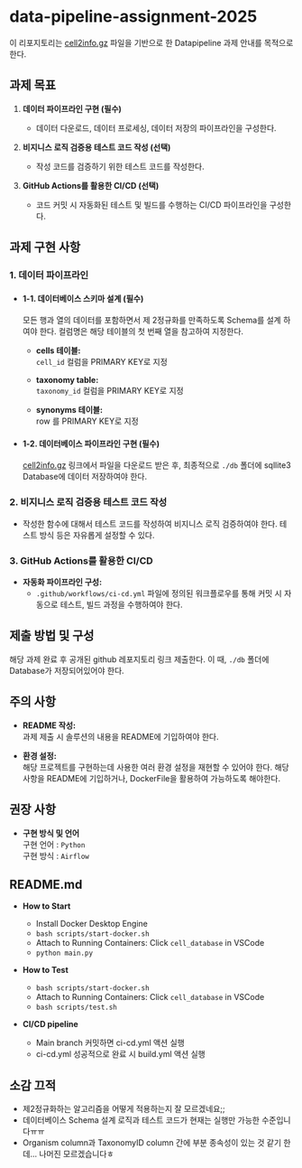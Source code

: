 # data-pipeline-assignment-2025

이 리포지토리는 [cell2info.gz](https://ftp.ncbi.nlm.nih.gov/pubchem/Target/cell2info.gz) 파일을 기반으로 한 Datapipeline 과제 안내를 목적으로 한다.

## 과제 목표

1. **데이터 파이프라인 구현 (필수)**  
   - 데이터 다운로드, 데이터 프로세싱, 데이터 저장의 파이프라인을 구성한다.

2. **비지니스 로직 검증용 테스트 코드 작성 (선택)**  
   - 작성 코드를 검증하기 위한 테스트 코드를 작성한다.

3. **GitHub Actions를 활용한 CI/CD (선택)**  
   - 코드 커밋 시 자동화된 테스트 및 빌드를 수행하는 CI/CD 파이프라인을 구성한다.


## 과제 구현 사항

### 1. 데이터 파이프라인

- #### 1-1. 데이터베이스 스키마 설계 (필수)
  모든 행과 열의 데이터를 포함하면서 제 2정규화를 만족하도록 Schema를 설계 하여야 한다. 컬럼명은 해당 테이블의 첫 번째 열을 참고하여 지정한다.

  - **cells 테이블:**  
    `cell_id` 컬럼을 PRIMARY KEY로 지정

  - **taxonomy table:**  
    `taxonomy_id` 컬럼을 PRIMARY KEY로 지정

  - **synonyms 테이블:**  
    row 를 PRIMARY KEY로 지정

- #### 1-2. 데이터베이스 파이프라인 구현 (필수)
  [cell2info.gz](https://ftp.ncbi.nlm.nih.gov/pubchem/Target/cell2info.gz) 링크에서 파일을 다운로드 받은 후, 최종적으로 `./db` 폴더에 sqllite3 Database에 데이터 저장하여야 한다.


### 2. 비지니스 로직 검증용 테스트 코드 작성 

- 작성한 함수에 대해서 테스트 코드를 작성하여 비지니스 로직 검증하여야 한다. 테스트 방식 등은 자유롭게 설정할 수 있다.

### 3. GitHub Actions를 활용한 CI/CD

- **자동화 파이프라인 구성:**  
  - `.github/workflows/ci-cd.yml` 파일에 정의된 워크플로우를 통해 커밋 시 자동으로 테스트, 빌드 과정을 수행하여야 한다.



## 제출 방법 및 구성

해당 과제 완료 후 공개된 github 레포지토리 링크 제출한다. 이 때, `./db` 폴더에 Database가 저장되어있어야 한다.



## 주의 사항
- **README 작성:**  
  과제 제출 시 솔루션의 내용을 README에 기입하여야 한다.

- **환경 설정:**  
  해당 프로젝트를 구현하는데 사용한 여러 환경 설정을 재현할 수 있어야 한다. 해당 사항을 README에 기입하거나, DockerFile을 활용하여 가능하도록 해야한다.


## 권장 사항

- **구현 방식 및 언어**  
  구현 언어 : `Python`  
  구현 방식 : `Airflow`

## README.md

- **How to Start**
  - Install Docker Desktop Engine
  - `bash scripts/start-docker.sh`
  - Attach to Running Containers: Click `cell_database` in VSCode
  - `python main.py`

- **How to Test**  
  - `bash scripts/start-docker.sh`
  - Attach to Running Containers: Click `cell_database` in VSCode
  - `bash scripts/test.sh`

- **CI/CD pipeline**  
  - Main branch 커밋하면 ci-cd.yml 액션 실행
  - ci-cd.yml 성공적으로 완료 시 build.yml 액션 실행


## 소감 끄적
  - 제2정규화하는 알고리즘을 어떻게 적용하는지 잘 모르겠네요;; 
  - 데이터베이스 Schema 설계 로직과 테스트 코드가 현재는 실행만 가능한 수준입니다ㅠㅠ
  - Organism column과 TaxonomyID column 간에 부분 종속성이 있는 것 같기 한데... 나머진 모르겠습니다ㅎ